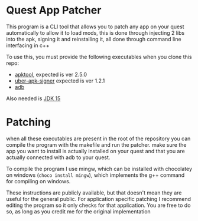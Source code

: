# Quest App Patcher

This program is a CLI tool that allows you to patch any app on your quest automatically to allow it to load mods, this is done through injecting 2 libs into the apk, signing it and reinstalling it, all done through command line interfacing in c++

To use this, you must provide the following executables when you clone this repo:

 - [apktool](https://ibotpeaches.github.io/Apktool/), expected is ver 2.5.0
 - [uber-apk-signer](https://github.com/patrickfav/uber-apk-signer) expected is ver 1.2.1
 - [adb](https://adbdownload.com/)
 
Also needed is [JDK 15](https://www.oracle.com/java/technologies/javase-jdk15-downloads.html)

# Patching
when all these executables are present in the root of the repository you can compile the program with the makefile and run the patcher.
make sure the app you want to install is actually installed on your quest and that you are actually connected with adb to your quest.

To compile the program I use mingw, which can be installed with chocolatey on windows (`choco install mingw`), which implements the g++ command for compiling on windows.

These instructions are publicly available, but that doesn't mean they are useful for the general public. 
For application specific patching I recommend editing the program so it only checks for that application. You are free to do so, as long as you credit me for the original implementation
